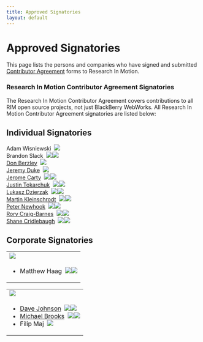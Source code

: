 ```yaml
---
title: Approved Signatories
layout: default
---
```


# Approved Signatories

This page lists the persons and companies who have signed and submitted [Contributor Agreement](howToContribute.html) forms to Research In Motion.

### Research In Motion Contributor Agreement Signatories
The Research In Motion Contributor Agreement covers contributions to all RIM open source projects, not just BlackBerry WebWorks. All Research In Motion Contributor Agreement signatories are listed below:

## Individual Signatories

<!-- pull requests with better HTML gratefully accepted -->
<div id="col3">
 Adam Wisniewski
<span style="margin-left:4px"><a href="https://github.com/adamw523"><img src="http://github.com/favicon.ico"/></a></span>
<br/>
 Brandon Slack
<span style="margin-left:4px"><a href="http://github.com/bslack"><img src="http://github.com/favicon.ico"/></a><a href="https://twitter.com/bslack"><img src="https://twitter.com/images/three_circles/twitter-bird-16x16.png"/></a></span>
<br/>
 <a href="http://opensourcebb.com">Don Berzley</a>
<span style="margin-left:4px"><a href="https://twitter.com/blkscorp33"><img src="https://twitter.com/images/three_circles/twitter-bird-16x16.png"/></a></span>
<br/>
 <a href="http://opensourcebb.com">Jeremy Duke</a>
<span style="margin-left:4px"><a href="https://twitter.com/berryinformed"><img src="https://twitter.com/images/three_circles/twitter-bird-16x16.png"/></a></span>
<br/>
 <a href="http://kisailabs.com">Jerome Carty</a>
<span style="margin-left:4px"><a href="github.com/jcarty"><img src="http://github.com/favicon.ico"/></a><a href="https://twitter.com/jcarty"><img src="https://twitter.com/images/three_circles/twitter-bird-16x16.png"/></a></span>
<br/>
 <a href="http://jtdev.blogspot.ca">Justin Tokarchuk</a>
<span style="margin-left:4px"><a href="http://github.com/jtokarchuk"><img src="http://github.com/favicon.ico"/></a><a href="https://twitter.com/jtokarchuk"><img src="https://twitter.com/images/three_circles/twitter-bird-16x16.png"/></a></span>
<br/>
 <a href="http://blogplay.eu">Lukasz Dzierzak</a>
<span style="margin-left:4px"><a href="http://github.com/ddluk"><img src="http://github.com/favicon.ico"/></a><a href="https://twitter.com/ddluk"><img src="https://twitter.com/images/three_circles/twitter-bird-16x16.png"/></a></span>
<br/>
 <a href="http://MaKleSoft.com">Martin Kleinschrodt</a>
<span style="margin-left:4px"><a href="http://github.com/maklesoft"><img src="http://github.com/favicon.ico"/></a><a href="https://twitter.com/berryinformed"><img src="https://twitter.com/images/three_circles/twitter-bird-16x16.png"/></a></span>
<br/>
 <a href="https://peternewhook.com">Peter Newhook</a>
<span style="margin-left:4px"><a href="http://github.com/pnewhook"><img src="http://github.com/favicon.ico"/></a><a href="https://twitter.com/p337er"><img src="https://twitter.com/images/three_circles/twitter-bird-16x16.png"/></a></span>
<br/>
 <a href="http://rorycraigbarnes.com">Rory Craig-Barnes</a>
<span style="margin-left:4px"><a href="http://github.com/glasspear"><img src="http://github.com/favicon.ico"/></a><a href="https://twitter.com/roryboy"><img src="https://twitter.com/images/three_circles/twitter-bird-16x16.png"/></a></span>
<br/>
 <a href="http://www.opensourcebb.com">Shane Cridlebaugh</a>
<span style="margin-left:4px"><a href="http://github.com/SCrid2000"><img src="http://github.com/favicon.ico"/></a><a href="https://twitter.com/GSchaneC"><img src="https://twitter.com/images/three_circles/twitter-bird-16x16.png"/></a></span>
</div>

## Corporate Signatories

<div id="col2">
<table>
  <tr>
    <td>
      <a href="http://pyxismobile.com/" target="_blank"><img src="../images/logo_pyxis.jpg" border="0"/></a>
    </td>
   </tr>
  <tr>
    <td valign="top">
      <ul>
        <li>Matthew Haag
<span style="margin-left:4px"><a href="http://github.com/Muerl"><img src="http://github.com/favicon.ico"/></a><a href="https://twitter.com/muerl"><img src="https://twitter.com/images/three_circles/twitter-bird-16x16.png"/></a></span>
</li>
      </ul>
    </td>
  </tr>
</table>

<table>
  <tr>
    <td>
      <a href="http://www.nitobi.com/" target="_blank"><img src="../images/logo_nitobi.png" border="0"/></a>
    </td>
  </tr>
  <tr>
    <td valign="top">
      <ul>
        <li><a href="https://nullisnotanobject.com">Dave Johnson</a>
<span style="margin-left:4px"><a href="http://github.com/davejohnson"><img src="http://github.com/favicon.ico"/></a><a href="https://twitter.com/davejohnson"><img src="https://twitter.com/images/three_circles/twitter-bird-16x16.png"/></a></span>
</li>
        <li><a href="https://michaelbrooks.ca">Michael Brooks</a>
<span style="margin-left:4px"><a href="http://github.com/mwbrooks"><img src="http://github.com/favicon.ico"/></a><a href="https://twitter.com/mwbrooks"><img src="https://twitter.com/images/three_circles/twitter-bird-16x16.png"/></a></span>
</li>
        <li>Filip Maj
<span style="margin-left:4px"><a href="http://github.com/filmaj"><img src="http://github.com/favicon.ico"/></a></span>
</li>
      </ul>
    </td>
  </tr>
</table>
</div>